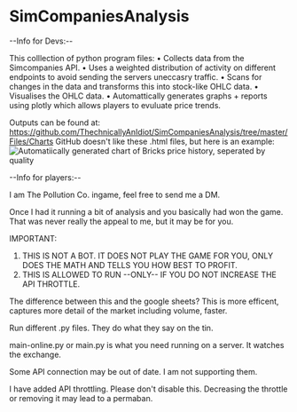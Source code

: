 # SimCompaniesAnalysis

--Info for Devs:--

This colllection of python program files:
• Collects data from the Simcompanies API.
• Uses a weighted distribution of activity on different endpoints to avoid sending the servers uneccasry traffic.
• Scans for changes in the data and transforms this into stock-like OHLC data.
• Visualises the OHLC data.
• Automattically generates graphs + reports using plotly which allows players to evuluate price trends. 

Outputs can be found at: https://github.com/ThechnicallyAnIdiot/SimCompaniesAnalysis/tree/master/Files/Charts GitHub doesn't like these .html files, but here is an example: ![Automatiically generated chart of Bricks price history, seperated by quality](https://i.imgur.com/ObxGjuA.png)

--Info for players:--

I am The Pollution Co. ingame, feel free to send me a DM.

Once I had it running a bit of analysis and you basically had won the game. That was never really the appeal to me, but it may be for you.

IMPORTANT:
1. THIS IS NOT A BOT. IT DOES NOT PLAY THE GAME FOR YOU, ONLY DOES THE MATH AND TELLS YOU HOW BEST TO PROFIT.
2. THIS IS ALLOWED TO RUN --ONLY-- IF YOU DO NOT INCREASE THE API THROTTLE.

The difference between this and the google sheets? This is more efficent, captures more detail of the market including volume, faster.

Run different .py files. They do what they say on the tin.

main-online.py or main.py is what you need running on a server. It watches the exchange.

Some API connection may be out of date. I am not supporting them.

I have added API throttling. Please don't disable this. Decreasing the throttle or removing it may lead to a permaban.
